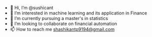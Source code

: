 - 👋 Hi, I’m @sushicant
- 👀 I’m interested in machine learning and its application in Finance
- 🌱 I’m currently pursuing a master's in statistics 
- 💞️ I’m looking to collaborate on financial automation 
- 📫 How to reach me shashikantp9194@gmail.com

<!---
sushicant/sushicant is a ✨ special ✨ repository because its `README.md` (this file) appears on your GitHub profile.
You can click the Preview link to take a look at your changes.
--->
